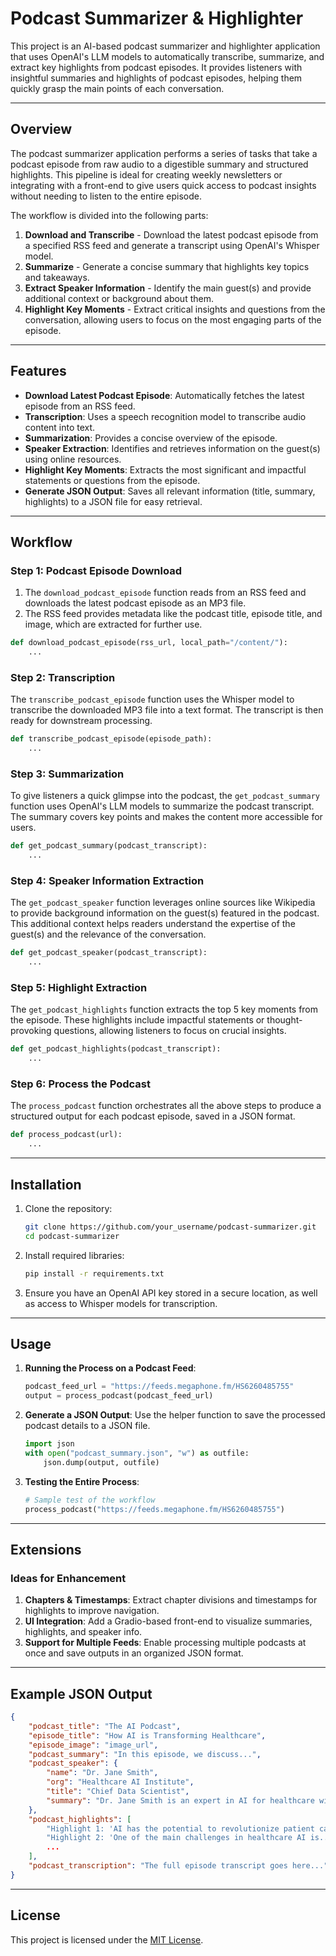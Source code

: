 # Podcast Summarizer & Highlighter

This project is an AI-based podcast summarizer and highlighter application that uses OpenAI's LLM models to automatically transcribe, summarize, and extract key highlights from podcast episodes. It provides listeners with insightful summaries and highlights of podcast episodes, helping them quickly grasp the main points of each conversation.

---

## Overview

The podcast summarizer application performs a series of tasks that take a podcast episode from raw audio to a digestible summary and structured highlights. This pipeline is ideal for creating weekly newsletters or integrating with a front-end to give users quick access to podcast insights without needing to listen to the entire episode.

The workflow is divided into the following parts:
1. **Download and Transcribe** - Download the latest podcast episode from a specified RSS feed and generate a transcript using OpenAI's Whisper model.
2. **Summarize** - Generate a concise summary that highlights key topics and takeaways.
3. **Extract Speaker Information** - Identify the main guest(s) and provide additional context or background about them.
4. **Highlight Key Moments** - Extract critical insights and questions from the conversation, allowing users to focus on the most engaging parts of the episode.

---

## Features

- **Download Latest Podcast Episode**: Automatically fetches the latest episode from an RSS feed.
- **Transcription**: Uses a speech recognition model to transcribe audio content into text.
- **Summarization**: Provides a concise overview of the episode.
- **Speaker Extraction**: Identifies and retrieves information on the guest(s) using online resources.
- **Highlight Key Moments**: Extracts the most significant and impactful statements or questions from the episode.
- **Generate JSON Output**: Saves all relevant information (title, summary, highlights) to a JSON file for easy retrieval.

---

## Workflow

### Step 1: Podcast Episode Download

1. The `download_podcast_episode` function reads from an RSS feed and downloads the latest podcast episode as an MP3 file.
2. The RSS feed provides metadata like the podcast title, episode title, and image, which are extracted for further use.

```python
def download_podcast_episode(rss_url, local_path="/content/"):
    ...
```

### Step 2: Transcription

The `transcribe_podcast_episode` function uses the Whisper model to transcribe the downloaded MP3 file into a text format. The transcript is then ready for downstream processing.

```python
def transcribe_podcast_episode(episode_path):
    ...
```

### Step 3: Summarization

To give listeners a quick glimpse into the podcast, the `get_podcast_summary` function uses OpenAI's LLM models to summarize the podcast transcript. The summary covers key points and makes the content more accessible for users.

```python
def get_podcast_summary(podcast_transcript):
    ...
```

### Step 4: Speaker Information Extraction

The `get_podcast_speaker` function leverages online sources like Wikipedia to provide background information on the guest(s) featured in the podcast. This additional context helps readers understand the expertise of the guest(s) and the relevance of the conversation.

```python
def get_podcast_speaker(podcast_transcript):
    ...
```

### Step 5: Highlight Extraction

The `get_podcast_highlights` function extracts the top 5 key moments from the episode. These highlights include impactful statements or thought-provoking questions, allowing listeners to focus on crucial insights.

```python
def get_podcast_highlights(podcast_transcript):
    ...
```

### Step 6: Process the Podcast

The `process_podcast` function orchestrates all the above steps to produce a structured output for each podcast episode, saved in a JSON format.

```python
def process_podcast(url):
    ...
```

---

## Installation

1. Clone the repository:
   ```bash
   git clone https://github.com/your_username/podcast-summarizer.git
   cd podcast-summarizer
   ```

2. Install required libraries:
   ```bash
   pip install -r requirements.txt
   ```

3. Ensure you have an OpenAI API key stored in a secure location, as well as access to Whisper models for transcription.

---

## Usage

1. **Running the Process on a Podcast Feed**:
   ```python
   podcast_feed_url = "https://feeds.megaphone.fm/HS6260485755"
   output = process_podcast(podcast_feed_url)
   ```

2. **Generate a JSON Output**:
   Use the helper function to save the processed podcast details to a JSON file.
   ```python
   import json
   with open("podcast_summary.json", "w") as outfile:
       json.dump(output, outfile)
   ```

3. **Testing the Entire Process**:
   ```python
   # Sample test of the workflow
   process_podcast("https://feeds.megaphone.fm/HS6260485755")
   ```

---

## Extensions

### Ideas for Enhancement

1. **Chapters & Timestamps**: Extract chapter divisions and timestamps for highlights to improve navigation.
2. **UI Integration**: Add a Gradio-based front-end to visualize summaries, highlights, and speaker info.
3. **Support for Multiple Feeds**: Enable processing multiple podcasts at once and save outputs in an organized JSON format.

---

## Example JSON Output

```json
{
    "podcast_title": "The AI Podcast",
    "episode_title": "How AI is Transforming Healthcare",
    "episode_image": "image_url",
    "podcast_summary": "In this episode, we discuss...",
    "podcast_speaker": {
        "name": "Dr. Jane Smith",
        "org": "Healthcare AI Institute",
        "title": "Chief Data Scientist",
        "summary": "Dr. Jane Smith is an expert in AI for healthcare with..."
    },
    "podcast_highlights": [
        "Highlight 1: 'AI has the potential to revolutionize patient care by...' ",
        "Highlight 2: 'One of the main challenges in healthcare AI is...' ",
        ...
    ],
    "podcast_transcription": "The full episode transcript goes here..."
}
```

---

## License

This project is licensed under the [MIT License](LICENSE).

